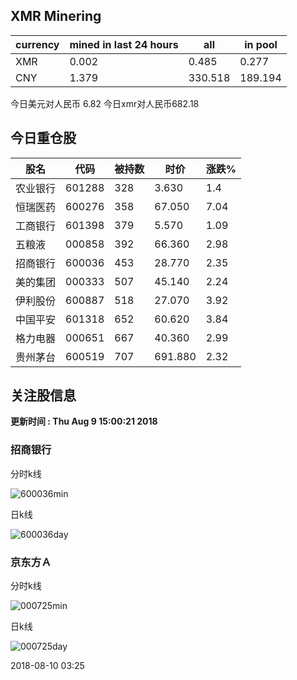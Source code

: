 ## XMR Minering

|currency|mined in last 24 hours|all|in pool|
|---|---|---|---|
|XMR|0.002|0.485|0.277|
|CNY|1.379|330.518|189.194|

今日美元对人民币 6.82	今日xmr对人民币682.18


## 今日重仓股 

|股名|代码|被持数|时价|涨跌%|
|---|---|---|---|---|
|农业银行|601288|328|3.630|1.4|
|恒瑞医药|600276|358|67.050|7.04|
|工商银行|601398|379|5.570|1.09|
|五粮液|000858|392|66.360|2.98|
|招商银行|600036|453|28.770|2.35|
|美的集团|000333|507|45.140|2.24|
|伊利股份|600887|518|27.070|3.92|
|中国平安|601318|652|60.620|3.84|
|格力电器|000651|667|40.360|2.99|
|贵州茅台|600519|707|691.880|2.32|

## 关注股信息
**更新时间 : Thu Aug  9 15:00:21 2018**
### 招商银行 
分时k线

![600036min](http://image.sinajs.cn/newchart/min/n/sh600036.gif)

日k线

![600036day](http://image.sinajs.cn/newchart/daily/n/sh600036.gif)

### 京东方Ａ 
分时k线

![000725min](http://image.sinajs.cn/newchart/min/n/sz000725.gif)

日k线

![000725day](http://image.sinajs.cn/newchart/daily/n/sz000725.gif)

2018-08-10 03:25